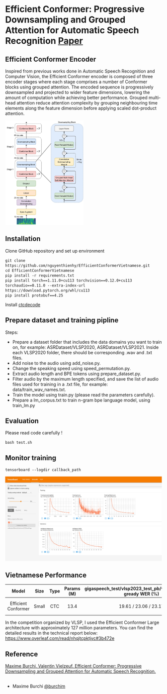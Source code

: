 # Efficient Conformer: Progressive Downsampling and Grouped Attention for Automatic Speech Recognition [Paper](https://arxiv.org/abs/2109.01163)

## Efficient Conformer Encoder
Inspired from previous works done in Automatic Speech Recognition and Computer Vision, the Efficient Conformer encoder is composed of three encoder stages where each stage comprises a number of Conformer blocks using grouped attention. The encoded sequence is progressively downsampled and projected to wider feature dimensions, lowering  the amount of computation while achieving better performance. Grouped multi-head attention reduce attention complexity by grouping neighbouring time elements along the feature dimension before applying scaled dot-product attention.

<img src="media/EfficientConformer.jpg" width="50%"/>

## Installation
Clone GitHub repository and set up environment
```
git clone https://github.com/nguyenthienhy/EfficientConformerVietnamese.git
cd EfficientConformerVietnamese
pip install -r requirements.txt
pip install torch==1.11.0+cu113 torchvision==0.12.0+cu113 torchaudio==0.11.0 --extra-index-url https://download.pytorch.org/whl/cu113
pip install protobuf==4.25
```

Install [ctcdecode](https://github.com/parlance/ctcdecode)

## Prepare dataset and training pipline

Steps:

- Prepare a dataset folder that includes the data domains you want to train on, for example: ASRDataset/VLSP2020, ASRDataset/VLSP2021. Inside each VLSP2020 folder, there should be corresponding .wav and .txt files.
- Add noise to the audio using add_noise.py.
- Change the speaking speed using speed_permutation.py.
- Extract audio length and BPE tokens using prepare_dataset.py.
- Filter audio by the maximum length specified, and save the list of audio files used for training in a .txt file, for example: data/train_wav_names.txt.
- Train the model using train.py (please read the parameters carefully).
- Prepare a lm_corpus.txt to train n-gram bpe language model, using train_lm.py

## Evaluation
Please read code carefully !
```
bash test.sh
```

## Monitor training

```
tensorboard --logdir callback_path
```

<img src="media/logs.jpg"/>

## Vietnamese Performance

| Model        			| Size     	| Type  | Params (M) | gigaspeech_test/vlsp2023_test_pb/vlsp2023_test_pr gready WER (%)| gigaspeech_test/vlsp2023_test_pb/vlsp2023_test_pr n-gram WER (%) | GPUs |
| :-------------------:	|:--------:	|:-----:|:----------:|:------:|:------:|:------:|
| Efficient Conformer	| Small		| CTC 	| 13.4  | 19.61 / 23.06 / 23.17 | 17.47 / 20.83 / 21.15 | 1 x RTX 3090 |

In the competition organized by VLSP, I used the Efficient Conformer Large architecture with approximately 127 million parameters. You can find the detailed results in the technical report below:
https://www.overleaf.com/read/nhqjtcpktjyc#3b472e

## Reference
[Maxime Burchi, Valentin Vielzeuf.	Efficient Conformer: Progressive Downsampling and Grouped Attention for Automatic Speech Recognition.](https://arxiv.org/abs/2109.01163)
<br><br>
* Maxime Burchi [@burchim](https://github.com/burchim)